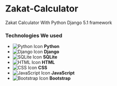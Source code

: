 # Zakat-Calculator
Zakat Calculator With Python Django 5.1 framework


### Technologies We used
- ![Python Icon](https://img.icons8.com/color/100/000000/python.png) **Python**
- ![Django Icon](https://img.icons8.com/?size=100&id=qV-JzWYl9dzP&format=png&color=000000) **Django**
- ![SQLite Icon](https://img.icons8.com/?size=100&id=VMRAbKfEzssG&format=png&color=0BACDB) **SQLite**
- ![HTML Icon](https://img.icons8.com/color/100/000000/html-5.png) **HTML**
- ![CSS Icon](https://img.icons8.com/color/100/000000/css3.png) **CSS**
- ![JavaScript Icon](https://img.icons8.com/color/100/000000/javascript.png) **JavaScript**
- ![Bootstrap Icon](https://img.icons8.com/color/100/000000/bootstrap.png) **Bootstrap**
